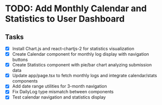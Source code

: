 # TODO: Add Monthly Calendar and Statistics to User Dashboard

## Tasks
- [x] Install Chart.js and react-chartjs-2 for statistics visualization
- [x] Create Calendar component for monthly log display with navigation buttons
- [x] Create Statistics component with pie/bar chart analyzing submission data
- [x] Update app/page.tsx to fetch monthly logs and integrate calendar/stats components
- [x] Add date range utilities for 3-month navigation
- [x] Fix DailyLog type mismatch between components
- [x] Test calendar navigation and statistics display
